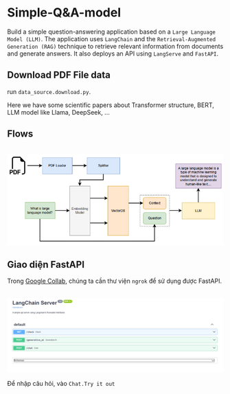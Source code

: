 # Simple-Q&A-model
Build a simple question-answering application based on a `Large Language Model (LLM)`. The application uses `LangChain` and the `Retrieval-Augmented Generation (RAG)` technique to retrieve relevant information from documents and generate answers. It also deploys an API using `LangServe` and `FastAPI`.

## Download PDF File data
run `data_source.download.py`. 

Here we have some scientific papers about Transformer structure, BERT, LLM model like Llama, DeepSeek, ...

## Flows
<p align="center">
    <br>
    <a href="[https://github.com/safe](https://github.com/ntn2110q1/Simple-QA-model)">
        <img src="https://github.com/ntn2110q1/Simple-QA-model/blob/main/Flows.png" width="1000"/>
    </a>
    <br>
<p>

## Giao diện FastAPI
Trong [Google Collab](https://colab.research.google.com/), chúng ta cần thư viện `ngrok` để sử dụng được FastAPI.
<p align="center">
    <br>
    <a href="[https://github.com/safe](https://github.com/safe](https://github.com/ntn2110q1/Simple-QA-model)">
        <img src="https://github.com/ntn2110q1/Simple-QA-model/blob/main/FastAPI Interface/FastAPI.png" width="1000"/>
    </a>
    <br>
<p>

Để nhập câu hỏi, vào `Chat.Try it out`
